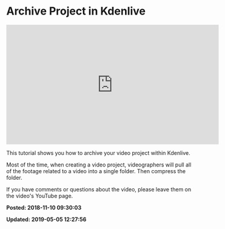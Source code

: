 # Archive Project in Kdenlive

<iframe width="560" height="315" src="https://www.youtube.com/embed/qrNYN5B5FK4" frameborder="0" allow="autoplay; encrypted-media" allowfullscreen></iframe>

This tutorial shows you how to archive your video project within Kdenlive. 

Most of the time, when creating a video project, videographers will pull all of the footage related to a video into a single folder.  Then compress the folder. 

If you have comments or questions about the video, please leave them on the video's YouTube page.

**Posted: 2018-11-10 09:30:03** 

**Updated: 2019-05-05 12:27:56** 


